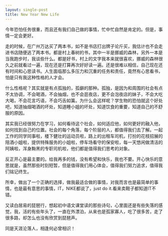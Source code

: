 ```yaml
---
layout: single-post
title: New Year New Life
---
```


今年恐怕任务很重，而且还有我们自己做的事情，忙中忙自然是肯定的。但是，事情一定会更好。

走的时候，在广州万达买了两本书，如不是书店打出牌子论斤买，我估计也不会走进书店随便逃了两本书。都是村上春树的书，其中一半是挪威的森林，另外一本是当我跑步时，我谈些什么。都是好书，村上的文字我本来就很喜欢，挪威的森林很久之前就看过一遍，现在还是打算再次好好读一遍。还是很难以相信，自己现在还有时间和心思读书。人生面临那么多压力和沉重的任务和责任，竟然有心思看书，怕是只有我这种性格的人才会。

什么性格呢？其实就是有点孤独的，孤僻的那种。孤独，是因为和周围的社会有点不太协调，不会喝酒，不会抽烟，也不会逛夜店，更不会泡夜店的妹子，不会大吃大喝，不会花言巧语，不会巧舌如簧。为什么会这样呢？学生物的恐怕就这个好处吧，知道抽烟喝酒的坏处，知道睡小姐的坏处，知道饮食的重要，知道自己的不舒服的原因。

其实我已经很努力在学习，如何看待这个社会，如何适应他，如何更好的融入他，如何找到自己的位置。社会的每个角落，每个阶层的人，都值得我们去了解。一起工作的同学同事啦，楼下健壮的运动员啦，路上的出租车司机，打扮的花枝招展的陪酒小姐啦，提供特殊服务的小姐啦，停车场看守的保安啦，每一天悠闲做清洁的阿姨啦，浑身黝黑的专职司机啦，他们都是值得我们思考的对象。

反正开心是最主要的。给我再多的钱，没有希望和快乐，我也不要。开心快乐的意思就是，虽然那些时刻短暂，但是值得我们用心体会，值得我们努力追求，值得我们铭记终生。

所幸，做出了一个正确的选择，做我最适合做的事情，对我而言也是最简单的事情，也是最有意思的事情，IT，NIKE都说了，just do it.看来卖鞋子都知道IT不错。

又读白居易的琵琶行，想起初中语文课堂读的那些诗句，心里面还是有些失落的感觉，我，活的有些年头了，一直在外漂泊，从来也是孤家寡人，吃了很多苦，走了很多路，却怎么也没有欣赏到琵琶声。

同是天涯沦落人，相逢何必曾相识！